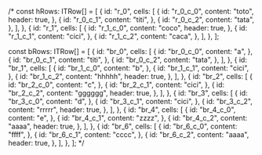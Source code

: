 /*
const hRows: ITRow[] = [
  {
    id: "r_0",
    cells: [
      {
        id: "r_0_c_0",
        content: "toto",
        header: true,
      },
      {
        id: "r_0_c_1",
        content: "titi",
      },
      {
        id: "r_0_c_2",
        content: "tata",
      },
    ],
  },
  {
    id: "r_1",
    cells: [
      {
        id: "r_1_c_0",
        content: "coco",
        header: true,
      },
      {
        id: "r_1_c_1",
        content: "cici",
      },
      {
        id: "r_1_c_2",
        content: "caca",
      },
    ],
  },
];

const bRows: ITRow[] = [
  {
    id: "br_0",
    cells: [
      {
        id: "br_0_c_0",
        content: "a",
      },
      {
        id: "br_0_c_1",
        content: "titi",
      },
      {
        id: "br_0_c_2",
        content: "tata",
      },
    ],
  },
  {
    id: "br_1",
    cells: [
      {
        id: "br_1_c_0",
        content: "b",
      },
      {
        id: "br_1_c_1",
        content: "cici",
      },
      {
        id: "br_1_c_2",
        content: "hhhhh",
        header: true,
      },
    ],
  },
  {
    id: "br_2",
    cells: [
      {
        id: "br_2_c_0",
        content: "c",
      },
      {
        id: "br_2_c_1",
        content: "cici",
      },
      {
        id: "br_2_c_2",
        content: "gggggg",
        header: true,
      },
    ],
  },
  {
    id: "br_3",
    cells: [
      {
        id: "br_3_c_0",
        content: "d",
      },
      {
        id: "br_3_c_1",
        content: "cici",
      },
      {
        id: "br_3_c_2",
        content: "rrrrr",
        header: true,
      },
    ],
  },
  {
    id: "br_4",
    cells: [
      {
        id: "br_4_c_0",
        content: "e",
      },
      {
        id: "br_4_c_1",
        content: "zzzz",
      },
      {
        id: "br_4_c_2",
        content: "aaaa",
        header: true,
      },
    ],
  },
  {
    id: "br_6",
    cells: [
      {
        id: "br_6_c_0",
        content: "ffff",
      },
      {
        id: "br_6_c_1",
        content: "cccc",
      },
      {
        id: "br_6_c_2",
        content: "aaaa",
        header: true,
      },
    ],
  },
];
*/